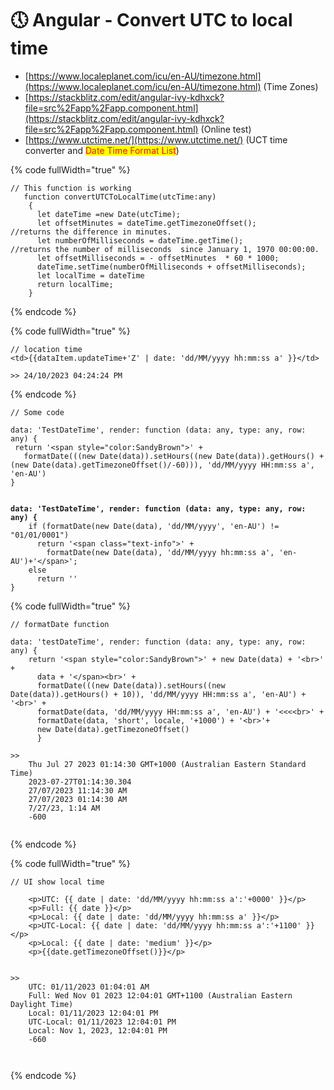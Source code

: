 # 🕔 Angular - Convert UTC to local time



* [https://www.localeplanet.com/icu/en-AU/timezone.html](https://www.localeplanet.com/icu/en-AU/timezone.html)   (Time Zones)
* [https://stackblitz.com/edit/angular-ivy-kdhxck?file=src%2Fapp%2Fapp.component.html](https://stackblitz.com/edit/angular-ivy-kdhxck?file=src%2Fapp%2Fapp.component.html) (Online test)
* [https://www.utctime.net/](https://www.utctime.net/)  (UCT time converter and <mark style="color:red;">Date Time Format List</mark>)



{% code fullWidth="true" %}
```
// This function is working
   function convertUTCToLocalTime(utcTime:any)
    {
      let dateTime =new Date(utcTime);
      let offsetMinutes = dateTime.getTimezoneOffset();                   //returns the difference in minutes.
      let numberOfMilliseconds = dateTime.getTime();                      //returns the number of milliseconds  since January 1, 1970 00:00:00.
      let offsetMilliseconds = - offsetMinutes  * 60 * 1000;
      dateTime.setTime(numberOfMilliseconds + offsetMilliseconds);
      let localTime = dateTime
      return localTime;
    }
```
{% endcode %}

{% code fullWidth="true" %}
```
// location time
<td>{{dataItem.updateTime+'Z' | date: 'dd/MM/yyyy hh:mm:ss a' }}</td>

>> 24/10/2023 04:24:24 PM
```
{% endcode %}



<pre data-full-width="true"><code>// Some code

data: 'TestDateTime', render: function (data: any, type: any, row: any) {
 return '&#x3C;span style="color:SandyBrown">' +
   formatDate(((new Date(data)).setHours((new Date(data)).getHours() + (new Date(data).getTimezoneOffset()/-60))), 'dd/MM/yyyy HH:mm:ss a', 'en-AU')
}


<strong>data: 'TestDateTime', render: function (data: any, type: any, row: any) {
</strong>    if (formatDate(new Date(data), 'dd/MM/yyyy', 'en-AU') != "01/01/0001")
      return '&#x3C;span class="text-info">' +
        formatDate(new Date(data), 'dd/MM/yyyy hh:mm:ss a', 'en-AU')+'&#x3C;/span>';
    else
      return ''
}
</code></pre>

{% code fullWidth="true" %}
```
// formatDate function

data: 'testDateTime', render: function (data: any, type: any, row: any) {
	return '<span style="color:SandyBrown">' + new Date(data) + '<br>' + 
	  data + '</span><br>' +
	  formatDate(((new Date(data)).setHours((new Date(data)).getHours() + 10)), 'dd/MM/yyyy HH:mm:ss a', 'en-AU') + '<br>' +
	  formatDate(data, 'dd/MM/yyyy HH:mm:ss a', 'en-AU') + '<<<<br>' +
	  formatDate(data, 'short', locale, '+1000') + '<br>'+
	  new Date(data).getTimezoneOffset()
	  }

>>
	Thu Jul 27 2023 01:14:30 GMT+1000 (Australian Eastern Standard Time)
	2023-07-27T01:14:30.304
	27/07/2023 11:14:30 AM
	27/07/2023 01:14:30 AM
	7/27/23, 1:14 AM
	-600
	
```
{% endcode %}



{% code fullWidth="true" %}
```
// UI show local time

	<p>UTC: {{ date | date: 'dd/MM/yyyy hh:mm:ss a':'+0000' }}</p>
	<p>Full: {{ date }}</p>
	<p>Local: {{ date | date: 'dd/MM/yyyy hh:mm:ss a' }}</p>
	<p>UTC-Local: {{ date | date: 'dd/MM/yyyy hh:mm:ss a':'+1100' }}</p>
	<p>Local: {{ date | date: 'medium' }}</p>
	<p>{{date.getTimezoneOffset()}}</p>


>>
	UTC: 01/11/2023 01:04:01 AM
	Full: Wed Nov 01 2023 12:04:01 GMT+1100 (Australian Eastern Daylight Time)
	Local: 01/11/2023 12:04:01 PM
	UTC-Local: 01/11/2023 12:04:01 PM
	Local: Nov 1, 2023, 12:04:01 PM
	-660
	


```
{% endcode %}
